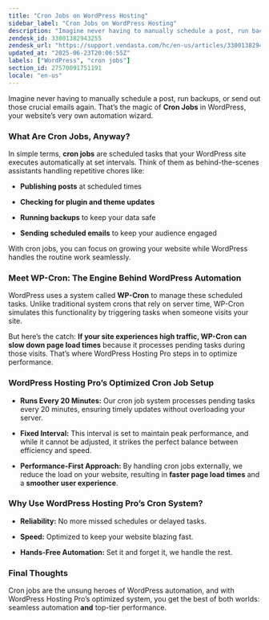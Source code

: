```yaml
---
title: "Cron Jobs on WordPress Hosting"
sidebar_label: "Cron Jobs on WordPress Hosting"
description: "Imagine never having to manually schedule a post, run backups, or send out those crucial emails again. That’s the magic of  Cron Jobs  in WordPress, your websi"
zendesk_id: 33001382943255
zendesk_url: "https://support.vendasta.com/hc/en-us/articles/33001382943255-Cron-Jobs-on-WordPress-Hosting"
updated_at: "2025-06-23T20:06:55Z"
labels: ["WordPress", "cron jobs"]
section_id: 27570091751191
locale: "en-us"
---
```


Imagine never having to manually schedule a post, run backups, or send out those crucial emails again. That’s the magic of **Cron Jobs** in WordPress, your website’s very own automation wizard.

### What Are Cron Jobs, Anyway?

In simple terms, **cron jobs** are scheduled tasks that your WordPress site executes automatically at set intervals. Think of them as behind-the-scenes assistants handling repetitive chores like:

*   **Publishing posts** at scheduled times
    
*   **Checking for plugin and theme updates**
    
*   **Running backups** to keep your data safe
    
*   **Sending scheduled emails** to keep your audience engaged
    

With cron jobs, you can focus on growing your website while WordPress handles the routine work seamlessly.

### Meet WP-Cron: The Engine Behind WordPress Automation

WordPress uses a system called **WP-Cron** to manage these scheduled tasks. Unlike traditional system crons that rely on server time, WP-Cron simulates this functionality by triggering tasks when someone visits your site.

But here’s the catch: **If your site experiences high traffic, WP-Cron can slow down page load times** because it processes pending tasks during those visits. That’s where WordPress Hosting Pro steps in to optimize performance.

### WordPress Hosting Pro’s Optimized Cron Job Setup 

*   **Runs Every 20 Minutes:** Our cron job system processes pending tasks every 20 minutes, ensuring timely updates without overloading your server.
    
*   **Fixed Interval:** This interval is set to maintain peak performance, and while it cannot be adjusted, it strikes the perfect balance between efficiency and speed.
    
*   **Performance-First Approach:** By handling cron jobs externally, we reduce the load on your website, resulting in **faster page load times** and a **smoother user experience**.
    

### Why Use WordPress Hosting Pro’s Cron System?

*   **Reliability:** No more missed schedules or delayed tasks.
    
*   **Speed:** Optimized to keep your website blazing fast.
    
*   **Hands-Free Automation:** Set it and forget it, we handle the rest.
    

### Final Thoughts

Cron jobs are the unsung heroes of WordPress automation, and with WordPress Hosting Pro’s optimized system, you get the best of both worlds: seamless automation **and** top-tier performance.
